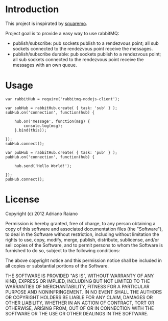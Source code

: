 # Introduction

This project is inspirated by [squaremo](https://github.com/squaremo/rabbit.js).

Project goal is to provide a easy way to use rabbitMQ:

- publish/subscribe: pub sockets publish to a rendezvous point; all sub sockets connected to the rendezvous point receive the messages.
- publish/subscribe durable: pub sockets publish to a rendezvous point; all sub sockets connected to the rendezvous point receive the messages with an own queue.

# Usage

	var rabbitHub = require('rabbitmq-nodejs-client');

	var subHub = rabbitHub.create( { task: 'sub' } );
    subHub.on('connection', function(hub) {

        hub.on('message', function(msg) {
            console.log(msg);
        }.bind(this));

    });
    subHub.connect();

    var pubHub = rabbitHub.create( { task: 'pub' } );
    pubHub.on('connection', function(hub) {

        hub.send('Hello World!');

    });
    pubHub.connect();


# License

Copyright (c) 2012 Adriano Raiano

Permission is hereby granted, free of charge, to any person obtaining a copy
of this software and associated documentation files (the "Software"), to deal
in the Software without restriction, including without limitation the rights
to use, copy, modify, merge, publish, distribute, sublicense, and/or sell
copies of the Software, and to permit persons to whom the Software is
furnished to do so, subject to the following conditions:

The above copyright notice and this permission notice shall be included in
all copies or substantial portions of the Software.

THE SOFTWARE IS PROVIDED "AS IS", WITHOUT WARRANTY OF ANY KIND, EXPRESS OR
IMPLIED, INCLUDING BUT NOT LIMITED TO THE WARRANTIES OF MERCHANTABILITY,
FITNESS FOR A PARTICULAR PURPOSE AND NONINFRINGEMENT. IN NO EVENT SHALL THE
AUTHORS OR COPYRIGHT HOLDERS BE LIABLE FOR ANY CLAIM, DAMAGES OR OTHER
LIABILITY, WHETHER IN AN ACTION OF CONTRACT, TORT OR OTHERWISE, ARISING FROM,
OUT OF OR IN CONNECTION WITH THE SOFTWARE OR THE USE OR OTHER DEALINGS IN
THE SOFTWARE.
